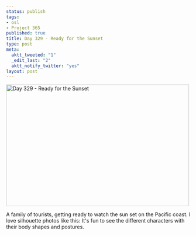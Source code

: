 ```yaml
--- 
status: publish
tags: 
- osl
- Project 365
published: true
title: Day 329 - Ready for the Sunset
type: post
meta: 
  aktt_tweeted: "1"
  _edit_last: "2"
  aktt_notify_twitter: "yes"
layout: post
---
```

<a href="http://www.flickr.com/photos/freeed/6403985255/" title="Day 329 - Ready for the Sunset by Fred​, on Flickr"><img src="http://farm8.staticflickr.com/7034/6403985255_e34eabba52.jpg" width="500" height="333" alt="Day 329 - Ready for the Sunset"/></a>

A family of tourists, getting ready to watch the sun set on the Pacific coast. I love silhouette photos like this: It's fun to see the different characters with their body shapes and postures.
